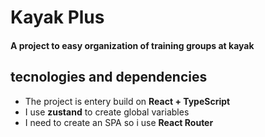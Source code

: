 # Kayak Plus
#### A project to easy organization of training groups at kayak


## tecnologies and dependencies

- The project is entery build on **React + TypeScript**
- I use  **zustand** to create global variables
- I need to create an SPA so i use **React Router**




